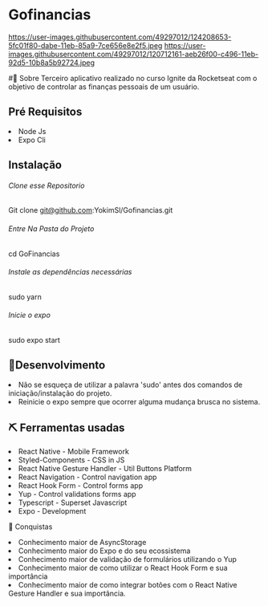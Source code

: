 # Gofinancias
https://user-images.githubusercontent.com/49297012/124208653-5fc01f80-dabe-11eb-85a9-7ce656e8e2f5.jpeg
https://user-images.githubusercontent.com/49297012/120712161-aeb26f00-c496-11eb-92d5-10b8a5b92724.jpeg

#🧐 Sobre
Terceiro aplicativo realizado no curso Ignite da Rocketseat com o objetivo de controlar as finanças pessoais de um usuário.

## Pré Requisitos

<li>Node Js</li>
<li>Expo Cli</li>

## Instalação

###### Clone esse Repositorio

Git clone git@github.com:YokimSl/Gofinancias.git

###### Entre Na Pasta do Projeto
  cd GoFinancias
 
###### Instale as dependências necessárias
  sudo yarn
###### Inicie o expo
sudo expo start

## 🚀Desenvolvimento
<li>Não se esqueça de utilizar a palavra 'sudo' antes dos comandos de iniciação/instalação do projeto.</li>
<li>Reinicie o expo sempre que ocorrer alguma mudança brusca no sistema.</li>

## ⛏️ Ferramentas usadas
<li>React Native - Mobile Framework
<li>Styled-Components - CSS in JS
<li>React Native Gesture Handler - Util Buttons Platform</li>
<li>React Navigation - Control navigation app</li>
<li>React Hook Form - Control forms app</li>
<li>Yup - Control validations forms app</li>
<li>Typescript - Superset Javascript</li>
<li>Expo - Development</li>

🎉 Conquistas
<li>Conhecimento maior de AsyncStorage</li>
<li>Conhecimento maior do Expo e do seu ecossistema</li>
<li>Conhecimento maior de validação de formulários utilizando o Yup</li>
<li>Conhecimento maior de como utilizar o React Hook Form e sua importância</li>
<li>Conhecimento maior de como integrar botões com o React Native Gesture Handler e sua importância.</li>

